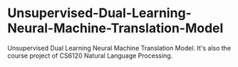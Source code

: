 # Unsupervised-Dual-Learning-Neural-Machine-Translation-Model
Unsupervised Dual Learning Neural Machine Translation Model. It's also the course project of CS6120 Natural Language Processing.
